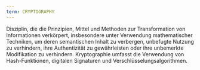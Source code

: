 ```yaml
---
term: CRYPTOGRAPHY
---
```


Disziplin, die die Prinzipien, Mittel und Methoden zur Transformation von Informationen verkörpert, insbesondere unter Verwendung mathematischer Techniken, um deren semantischen Inhalt zu verbergen, unbefugte Nutzung zu verhindern, ihre Authentizität zu gewährleisten oder ihre unbemerkte Modifikation zu verhindern. Kryptographie umfasst die Verwendung von Hash-Funktionen, digitalen Signaturen und Verschlüsselungsalgorithmen.